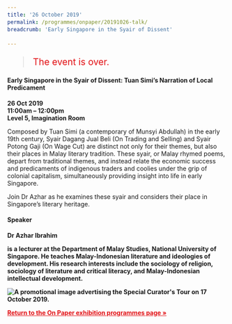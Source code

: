 ```yaml
---
title: '26 October 2019'
permalink: /programmes/onpaper/20191026-talk/
breadcrumb: 'Early Singapore in the Syair of Dissent'

---
```



<blockquote style="color: #E21216; font-size: 150%;">The event is over.</blockquote>

<h4>Early Singapore in the Syair of Dissent: Tuan Simi’s Narration of Local Predicament</h4>  

<b>26 Oct 2019</b><br>
<b>11:00am – 12:00pm</b><br>
<b>Level 5, Imagination Room</b>

<p>Composed by Tuan Simi (a contemporary of Munsyi Abdullah) in the early 19th century, Syair Dagang Jual Beli (On Trading and Selling) and Syair Potong Gaji (On Wage Cut) are distinct not only for their themes, but also their places in Malay literary tradition. These syair, or Malay rhymed poems, depart from traditional themes, and instead relate the economic success and predicaments of indigenous traders and coolies under the grip of colonial capitalism, simultaneously providing insight into life in early Singapore.</p>

<p>Join Dr Azhar as he examines these syair and considers their place in Singapore’s literary heritage.</p>

<h4>Speaker</h4>
<p><b>Dr Azhar Ibrahim</p> is a lecturer at the Department of Malay Studies, National University of
Singapore. He teaches Malay-Indonesian literature and ideologies of development.
His research interests include the sociology of religion, sociology of literature and critical literacy, and Malay-Indonesian intellectual development.</p>

<img srcset="/images/event-images/onpaper/Dr_Azhar_26_Oct_eDM_400w.jpg 400w, /images/event-images/onpaper/Dr_Azhar_26_Oct_eDM_740w.jpg 740w" sizes="(max-width: 500px) 40vw, 74vw" height="1046" width="740" src="/images/event-images/onpaper/Dr_Azhar_26_Oct_eDM_400w.jpg" alt="A promotional image advertising the Special Curator's Tour on 17 October 2019.">

<a href="/exhibitions/past-exhibitions/onpaper/programmes/" style="color:#E21216;">Return to the On Paper exhibition programmes page &#187;</a>
